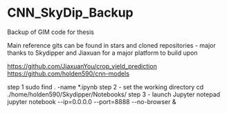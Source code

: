 # CNN_SkyDip_Backup
Backup of GIM code for thesis

Main reference gits can be found in stars and cloned repositories - major thanks to Skydipper and Jiaxuan for a major platform to build upon

https://github.com/JiaxuanYou/crop_yield_prediction
https://github.com/holden590/cnn-models

step 1 
  sudo find . -name *.ipynb
step 2 - set the working directory 
  cd ./home/holden590/Skydipper/Notebooks/
step 3 - launch Jupyter notepad
  jupyter notebook --ip=0.0.0.0 --port=8888 --no-browser &
